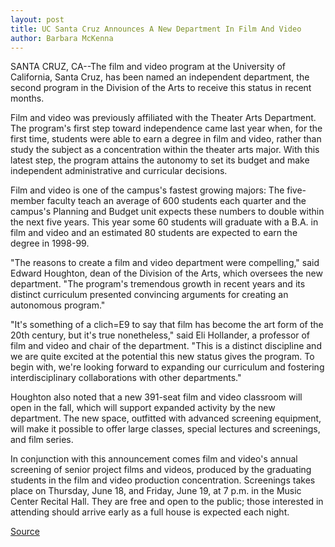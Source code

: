 ```yaml
---
layout: post
title: UC Santa Cruz Announces A New Department In Film And Video
author: Barbara McKenna
---
```


SANTA CRUZ, CA--The film and video program at the University of California, Santa Cruz, has been named an independent department, the second program in the Division of the Arts to receive this status in recent months.

Film and video was previously affiliated with the Theater Arts Department. The program's first step toward independence came last year when, for the first time, students were able to earn a degree in film and video, rather than study the subject as a concentration within the theater arts major. With this latest step, the program attains the autonomy to set its budget and make independent administrative and curricular decisions.

Film and video is one of the campus's fastest growing majors: The five-member faculty teach an average of 600 students each quarter and the campus's Planning and Budget unit expects these numbers to double within the next five years. This year some 60 students will graduate with a B.A. in film and video and an estimated 80 students are expected to earn the degree in 1998-99.

"The reasons to create a film and video department were compelling," said Edward Houghton, dean of the Division of the Arts, which oversees the new department. "The program's tremendous growth in recent years and its distinct curriculum presented convincing arguments for creating an autonomous program."

"It's something of a clich=E9 to say that film has become the art form of the 20th century, but it's true nonetheless," said Eli Hollander, a professor of film and video and chair of the department. "This is a distinct discipline and we are quite excited at the potential this new status gives the program. To begin with, we're looking forward to expanding our curriculum and fostering interdisciplinary collaborations with other departments."

Houghton also noted that a new 391-seat film and video classroom will open in the fall, which will support expanded activity by the new department. The new space, outfitted with advanced screening equipment, will make it possible to offer large classes, special lectures and screenings, and film series.

In conjunction with this announcement comes film and video's annual screening of senior project films and videos, produced by the graduating students in the film and video production concentration. Screenings takes place on Thursday, June 18, and Friday, June 19, at 7 p.m. in the Music Center Recital Hall. They are free and open to the public; those interested in attending should arrive early as a full house is expected each night.

[Source](http://www1.ucsc.edu/news_events/press_releases/archive/97-98/06-98/061198-UCSC_announces_a_ne.html "Permalink to 061198-UCSC_announces_a_ne")

